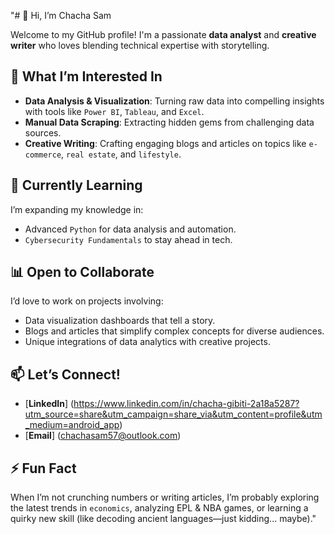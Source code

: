 "# 👋 Hi, I’m Chacha Sam  

Welcome to my GitHub profile! I'm a passionate **data analyst** and **creative writer** who loves blending technical expertise with storytelling.  

## 👀 What I’m Interested In  
- **Data Analysis & Visualization**: Turning raw data into compelling insights with tools like `Power BI`, `Tableau`, and `Excel`.  
- **Manual Data Scraping**: Extracting hidden gems from challenging data sources.  
- **Creative Writing**: Crafting engaging blogs and articles on topics like `e-commerce`, `real estate`, and `lifestyle`.  

## 🌱 Currently Learning  
I’m expanding my knowledge in:  
- Advanced `Python` for data analysis and automation.  
- `Cybersecurity Fundamentals` to stay ahead in tech.  

## 📊 Open to Collaborate  
I’d love to work on projects involving:  
- Data visualization dashboards that tell a story.  
- Blogs and articles that simplify complex concepts for diverse audiences.  
- Unique integrations of data analytics with creative projects.  

## 📫 Let’s Connect!  
- [**LinkedIn**] (https://www.linkedin.com/in/chacha-gibiti-2a18a5287?utm_source=share&utm_campaign=share_via&utm_content=profile&utm_medium=android_app) 
- [**Email**] (chachasam57@outlook.com)

## ⚡ Fun Fact  
When I’m not crunching numbers or writing articles, I’m probably exploring the latest trends in `economics`, analyzing EPL & NBA games, or learning a quirky new skill (like decoding ancient languages—just kidding... maybe)."
